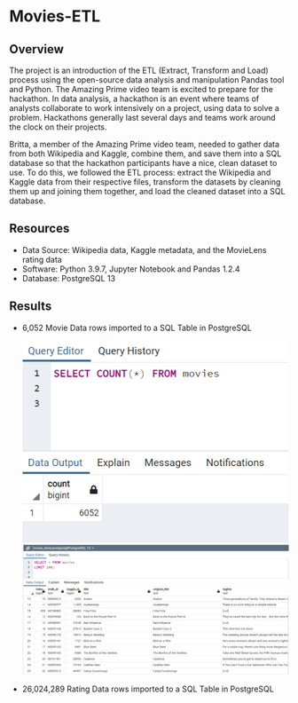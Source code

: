 # Movies-ETL

## Overview

The project is an introduction of the ETL (Extract, Transform and Load) process using the open-source data analysis and manipulation Pandas tool and Python. The Amazing Prime video team is excited to prepare for the hackathon. In data analysis, a hackathon is an event where teams of analysts collaborate to work intensively on a project, using data to solve a problem. Hackathons generally last several days and teams work around the clock on their projects.

Britta, a member of the Amazing Prime video team, needed to gather data from both Wikipedia and Kaggle, combine them, and save them into a SQL database so that the hackathon participants have a nice, clean dataset to use. To do this, we followed the ETL process: extract the Wikipedia and Kaggle data from their respective files, transform the datasets by cleaning them up and joining them together, and load the cleaned dataset into a SQL database.

## Resources

  - Data Source: Wikipedia data, Kaggle metadata, and the MovieLens rating data
  - Software: Python 3.9.7, Jupyter Notebook and Pandas 1.2.4
  - Database: PostgreSQL 13

## Results

 - 6,052 Movie Data rows imported to a SQL Table in PostgreSQL
   
   <img src="Resources/movies_query.PNG" />
   
   <img src="Resources/movies_table.PNG" />
   
 - 26,024,289 Rating Data rows imported to a SQL Table in PostgreSQL
